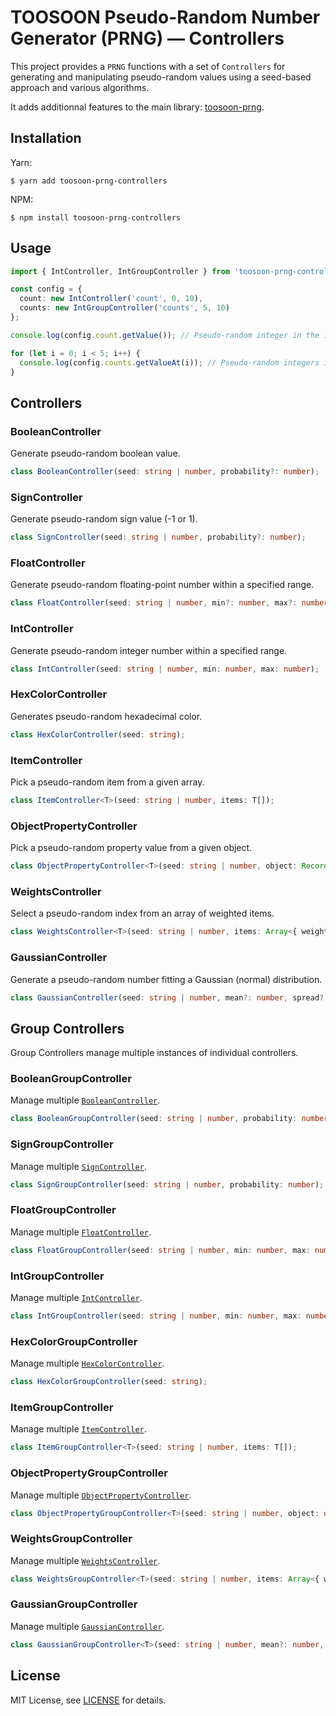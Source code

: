# TOOSOON Pseudo-Random Number Generator (PRNG) — Controllers

This project provides a `PRNG` functions with a set of `Controllers` for generating and manipulating pseudo-random values using a seed-based approach and various algorithms.

It adds additionnal features to the main library: [toosoon-prng](https://github.com/toosoon-dev/toosoon-prng).

## Installation

Yarn:

```properties
$ yarn add toosoon-prng-controllers
```

NPM:

```properties
$ npm install toosoon-prng-controllers
```

## Usage

```ts
import { IntController, IntGroupController } from 'toosoon-prng-controllers';

const config = {
  count: new IntController('count', 0, 10),
  counts: new IntGroupController('counts', 5, 10)
};

console.log(config.count.getValue()); // Pseudo-random integer in the interval [0, 10]

for (let i = 0; i < 5; i++) {
  console.log(config.counts.getValueAt(i)); // Pseudo-random integers in the interval [5, 10]
}
```

## Controllers

### BooleanController

Generate pseudo-random boolean value.

```ts
class BooleanController(seed: string | number, probability?: number);
```

### SignController

Generate pseudo-random sign value (-1 or 1).

```ts
class SignController(seed: string | number, probability?: number);
```

### FloatController

Generate pseudo-random floating-point number within a specified range.

```ts
class FloatController(seed: string | number, min?: number, max?: number);
```

### IntController

Generate pseudo-random integer number within a specified range.

```ts
class IntController(seed: string | number, min: number, max: number);
```

### HexColorController

Generates pseudo-random hexadecimal color.

```ts
class HexColorController(seed: string);
```

### ItemController

Pick a pseudo-random item from a given array.

```ts
class ItemController<T>(seed: string | number, items: T[]);
```

### ObjectPropertyController

Pick a pseudo-random property value from a given object.

```ts
class ObjectPropertyController<T>(seed: string | number, object: Record<string, T>);
```

### WeightsController

Select a pseudo-random index from an array of weighted items.

```ts
class WeightsController<T>(seed: string | number, items: Array<{ weight: number; value: T }>);
```

### GaussianController

Generate a pseudo-random number fitting a Gaussian (normal) distribution.

```ts
class GaussianController(seed: string | number, mean?: number, spread?: number);
```

## Group Controllers

Group Controllers manage multiple instances of individual controllers.

### BooleanGroupController

Manage multiple [`BooleanController`](#booleancontroller).

```ts
class BooleanGroupController(seed: string | number, probability: number);
```

### SignGroupController

Manage multiple [`SignController`](#signcontroller).

```ts
class SignGroupController(seed: string | number, probability: number);
```

### FloatGroupController

Manage multiple [`FloatController`](#floatcontroller).

```ts
class FloatGroupController(seed: string | number, min: number, max: number);
```

### IntGroupController

Manage multiple [`IntController`](#intcontroller).

```ts
class IntGroupController(seed: string | number, min: number, max: number);
```

### HexColorGroupController

Manage multiple [`HexColorController`](#hexcolorcontroller).

```ts
class HexColorGroupController(seed: string);
```

### ItemGroupController

Manage multiple [`ItemController`](#itemcontroller).

```ts
class ItemGroupController<T>(seed: string | number, items: T[]);
```

### ObjectPropertyGroupController

Manage multiple [`ObjectPropertyController`](#objectpropertycontroller).

```ts
class ObjectPropertyGroupController<T>(seed: string | number, object: object);
```

### WeightsGroupController

Manage multiple [`WeightsController`](#weightscontroller).

```ts
class WeightsGroupController<T>(seed: string | number, items: Array<{ weight: number; value: T }>);
```

### GaussianGroupController

Manage multiple [`GaussianController`](#gaussiancontroller).

```ts
class GaussianGroupController<T>(seed: string | number, mean?: number, spread?: number);
```

## License

MIT License, see [LICENSE](https://github.com/toosoon-dev/toosoon-prng/tree/master/LICENSE) for details.
